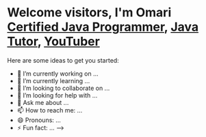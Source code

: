 <h1>Welcome visitors, I'm Omari <br/><a href="https://github.com/joshmadakor1">Certified Java Programmer</a>, <a href="https://www.linkedin.com/in/joshmadakor/">Java Tutor</a>, <a href="https://www.youtube.com/c/joshmadakor">YouTuber</a></h1>


Here are some ideas to get you started:

- 🔭 I’m currently working on ...
- 🌱 I’m currently learning ...
- 👯 I’m looking to collaborate on ...
- 🤔 I’m looking for help with ...
- 💬 Ask me about ...
- 📫 How to reach me: ...
- 😄 Pronouns: ...
- ⚡ Fun fact: ...
-->
